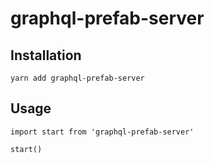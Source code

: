 # graphql-prefab-server

## Installation

```
yarn add graphql-prefab-server
```

## Usage

```
import start from 'graphql-prefab-server'

start()
```
